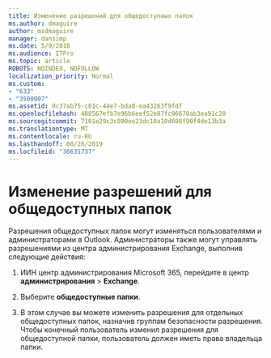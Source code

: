 ```yaml
---
title: Изменение разрешений для общедоступных папок
ms.author: dmaguire
author: msdmaguire
manager: dansimp
ms.date: 5/9/2018
ms.audience: ITPro
ms.topic: article
ROBOTS: NOINDEX, NOFOLLOW
localization_priority: Normal
ms.custom:
- "633"
- "3500007"
ms.assetid: 0c37ab75-c81c-44e7-bda8-ea43263f9fdf
ms.openlocfilehash: 488567efb7e96b6eef52e87fc96670ab3ea91c20
ms.sourcegitcommit: 7101e29c3c890ee23dc10a10d608f90f4de13b3a
ms.translationtype: MT
ms.contentlocale: ru-RU
ms.lasthandoff: 08/26/2019
ms.locfileid: "36631737"
---
```

# <a name="changing-public-folder-permissions"></a>Изменение разрешений для общедоступных папок

Разрешения общедоступных папок могут изменяться пользователями и администраторами в Outlook. Администраторы также могут управлять разрешениями из центра администрирования Exchange, выполнив следующие действия:
  
1. ИИН центр администрирования Microsoft 365, перейдите в центр **администрирования** \> **Exchange**.

2. Выберите **общедоступные папки**.

3. В этом случае вы можете изменить разрешения для отдельных общедоступных папок, назначив группам безопасности разрешения. Чтобы конечный пользователь изменил разрешения для общедоступной папки, пользователь должен иметь права владельца папки.

